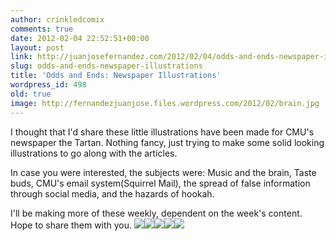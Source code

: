 ```yaml
---
author: crinkledcomix
comments: true
date: 2012-02-04 22:52:51+00:00
layout: post
link: http://juanjosefernandez.com/2012/02/04/odds-and-ends-newspaper-illustrations/
slug: odds-and-ends-newspaper-illustrations
title: 'Odds and Ends: Newspaper Illustrations'
wordpress_id: 498
old: true
image: http://fernandezjuanjose.files.wordpress.com/2012/02/brain.jpg
---
```


I thought that I'd share these little illustrations have been made for CMU's newspaper the Tartan. Nothing fancy, just trying to make some solid looking illustrations to go along with the articles.

In case you were interested, the subjects were: Music and the brain, Taste buds, CMU's email system(Squirrel Mail), the spread of false information through social media, and the hazards of hookah.

I'll be making more of these weekly, dependent on the week's content. Hope to share them with you.
[![](http://fernandezjuanjose.files.wordpress.com/2012/02/brain.jpg)](http://fernandezjuanjose.files.wordpress.com/2012/02/brain.jpg)[![](http://fernandezjuanjose.files.wordpress.com/2012/02/taste-buds1.jpg)](http://fernandezjuanjose.files.wordpress.com/2012/02/taste-buds1.jpg)[![](http://fernandezjuanjose.files.wordpress.com/2012/02/squirrelmail.jpg)](http://fernandezjuanjose.files.wordpress.com/2012/02/squirrelmail.jpg)[![](http://fernandezjuanjose.files.wordpress.com/2012/02/twitter-false.jpg)](http://fernandezjuanjose.files.wordpress.com/2012/02/twitter-false.jpg)[![](http://fernandezjuanjose.files.wordpress.com/2012/02/hookah.jpg)](http://fernandezjuanjose.files.wordpress.com/2012/02/hookah.jpg)
